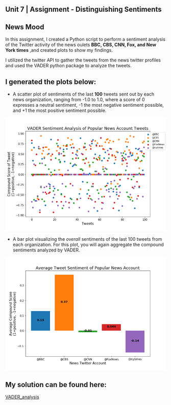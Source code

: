## Unit 7 | Assignment - Distinguishing Sentiments

## News Mood

In this assignment, I created a Python script to perform a sentiment analysis of the Twitter activity of the news oulets __BBC, CBS, CNN, Fox, and New York times__ ,and created plots to show my findings.

I utilized the twitter API to gather the tweets from the news twitter profiles and used the VADER python package to analyze the tweets. 

## I generated the plots below:

* A scatter plot of sentiments of the last __100__ tweets sent out by each news organization, ranging from -1.0 to 1.0, where a score of 0 expresses a neutral sentiment, -1 the most negative sentiment possible, and +1 the most positive sentiment possible.

![Sentiment_Scatter](VADER_analysis/png_files/sentiment_analysis_scatter.png)

* A bar plot visualizing the _overall_ sentiments of the last 100 tweets from each organization. For this plot, you will again aggregate the compound sentiments analyzed by VADER.

![AVG)_Sentiment_Bar](VADER_analysis/png_files/average_sentiment_bar.png)

## My solution can be found here:

[VADER_analysis](VADER_analysis/)